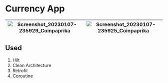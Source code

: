 # Currency App

|![Screenshot_20230107-235929_Coinpaprika](https://user-images.githubusercontent.com/75040026/211164303-a97d94db-b362-40f1-ac4d-0458c883dd35.png)|![Screenshot_20230107-235925_Coinpaprika](https://user-images.githubusercontent.com/75040026/211164312-5caac093-e89a-4c1a-9280-8719f516be12.png)
|----|----|



## Used
1. Hilt
2. Clean Architecture
3. Retrofit
4. Coroutine

